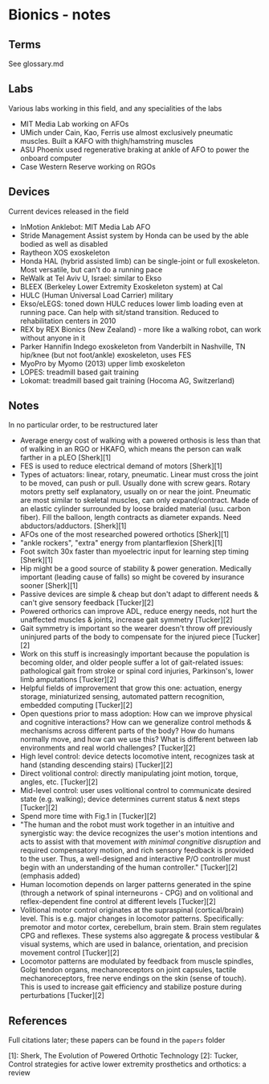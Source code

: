 # Bionics - notes

## Terms
See glossary.md

## Labs
Various labs working in this field, and any specialities of the labs

* MIT Media Lab working on AFOs
* UMich under Cain, Kao, Ferris use almost exclusively pneumatic muscles. Built a KAFO with thigh/hamstring muscles
* ASU Phoenix used regenerative braking at ankle of AFO to power the onboard computer
* Case Western Reserve working on RGOs

## Devices
Current devices released in the field

* InMotion Anklebot: MIT Media Lab AFO
* Stride Management Assist system by Honda can be used by the able bodied as well as disabled
* Raytheon XOS exoskeleton
* Honda HAL (hybrid assisted limb) can be single-joint or full exoskeleton. Most versatile, but can't do a running pace
* ReWalk at Tel Aviv U, Israel: similar to Ekso
* BLEEX (Berkeley Lower Extremity Exoskeleton system) at Cal
* HULC (Human Universal Load Carrier) military
* Ekso/eLEGS: toned down HULC reduces lower limb loading even at running pace. Can help with sit/stand transition. Reduced to rehabilitation centers in 2010
* REX by REX Bionics (New Zealand) - more like a walking robot, can work without anyone in it
* Parker Hannifin Indego exoskeleton from Vanderbilt in Nashville, TN hip/knee (but not foot/ankle) exoskeleton, uses FES
* MyoPro by Myomo (2013) upper limb exoskeleton
* LOPES: treadmill based gait training
* Lokomat: treadmill based gait training (Hocoma AG, Switzerland)

## Notes
In no particular order, to be restructured later

* Average energy cost of walking with a powered orthosis is less than that of walking in an RGO or HKAFO, which means the person can walk farther in a pLEO [Sherk][1]
* FES is used to reduce electrical demand of motors [Sherk][1]
* Types of actuators: linear, rotary, pneumatic. Linear must cross the joint to be moved, can push or pull. Usually done with screw gears. Rotary motors pretty self explanatory, usually on or near the joint. Pneumatic are most similar to skeletal muscles, can only expand/contract. Made of an elastic cylinder surrounded by loose braided material (usu. carbon fiber). Fill the balloon, length contracts as diameter expands. Need abductors/adductors. [Sherk][1]
* AFOs one of the most researched powered orthotics [Sherk][1]
* "ankle rockers", "extra" energy from plantarflexion [Sherk][1]
* Foot switch 30x faster than myoelectric input for learning step timing [Sherk][1]
* Hip might be a good source of stability & power generation. Medically important (leading cause of falls) so might be covered by insurance sooner [Sherk][1]
* Passive devices are simple & cheap but don't adapt to different needs & can't give sensory feedback [Tucker][2]
* Powered orthorics can improve ADL, reduce energy needs, not hurt the unaffected muscles & joints, increase gait symmetry [Tucker][2]
* Gait symmetry is important so the wearer doesn't throw off previously uninjured parts of the body to compensate for the injured piece [Tucker][2]
* Work on this stuff is increasingly important because the population is becoming older, and older people suffer a lot of gait-related issues: pathological gait from stroke or spinal cord injuries, Parkinson's, lower limb amputations [Tucker][2]
* Helpful fields of improvement that grow this one: actuation, energy storage, miniaturized sensing, automated pattern recognition, embedded computing [Tucker][2]
* Open questions prior to mass adoption: How can we improve physical and cognitive interactions? How can we generalize control methods & mechanisms across different parts of the body? How do humans normally move, and how can we use this? What is different between lab environments and real world challenges? [Tucker][2]
* High level control: device detects locomotive intent, recognizes task at hand (standing descending stairs) [Tucker][2]
* Direct volitional control: directly manipulating joint motion, torque, angles, etc. [Tucker][2]
* Mid-level control: user uses volitional control to communicate desired state (e.g. walking); device determines current status & next steps [Tucker][2]
* Spend more time with Fig.1 in [Tucker][2]
* "The human and the robot must work together in an intuitive and synergistic way: the device recognizes the user's motion intentions and acts to assist with that movement *with minimal congnitive disruption* and required compensatory motion, and rich sensory feedback is provided to the user. Thus, a well-designed and interactive P/O controller must begin with an understanding of the human controller." [Tucker][2] (emphasis added)
* Human locomotion depends on larger patterns generated in the spine (through a network of spinal interneurons - CPG) and on volitional and reflex-dependent fine control at different levels [Tucker][2]
* Volitional motor control originates at the supraspinal (cortical/brain) level. This is e.g. major changes in locomotor patterns. Specifically: premotor and motor cortex, cerebellum, brain stem. Brain stem regulates CPG and reflexes. These systems also aggregate & process vestibular & visual systems, which are used in balance, orientation, and precision movement control [Tucker][2]
* Locomotor patterns are modulated by feedback from muscle spindles, Golgi tendon organs, mechanoreceptors on joint capsules, tactile mechanoreceptors, free nerve endings on the skin (sense of touch). This is used to increase gait efficiency and stabilize posture during perturbations [Tucker][2] 


## References
Full citations later; these papers can be found in the `papers` folder

[1]: Sherk, The Evolution of Powered Orthotic Technology
[2]: Tucker, Control strategies for active lower extremity
prosthetics and orthotics: a review
